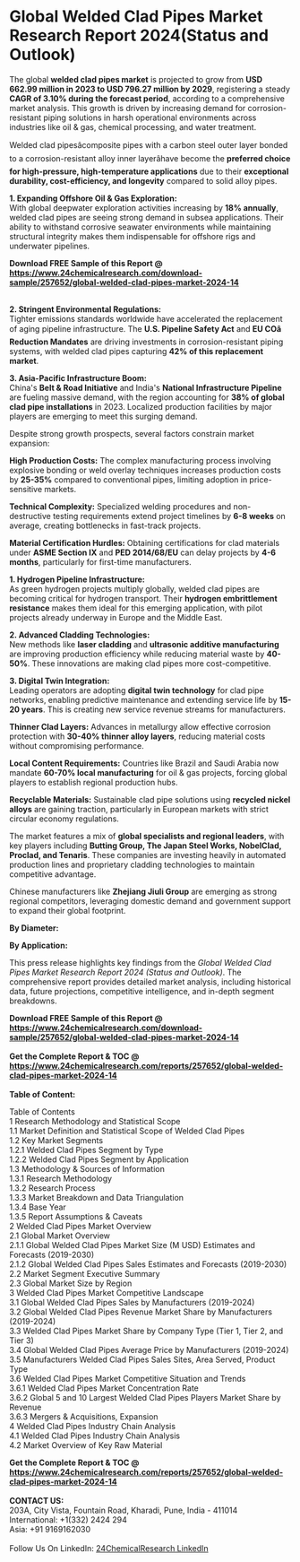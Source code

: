 <h1>Global Welded Clad Pipes Market Research Report 2024(Status and Outlook)</h1><p>The global <strong>welded clad pipes market</strong> is projected to grow from <strong>USD 662.99 million in 2023 to USD 796.27 million by 2029</strong>, registering a steady <strong>CAGR of 3.10% during the forecast period</strong>, according to a comprehensive market analysis. This growth is driven by increasing demand for corrosion-resistant piping solutions in harsh operational environments across industries like oil &amp; gas, chemical processing, and water treatment.</p><p>Welded clad pipesâcomposite pipes with a carbon steel outer layer bonded to a corrosion-resistant alloy inner layerâhave become the <strong>preferred choice for high-pressure, high-temperature applications</strong> due to their <strong>exceptional durability, cost-efficiency, and longevity</strong> compared to solid alloy pipes.</p><p><strong>1. Expanding Offshore Oil &amp; Gas Exploration:</strong><br>
With global deepwater exploration activities increasing by <strong>18% annually</strong>, welded clad pipes are seeing strong demand in subsea applications. Their ability to withstand corrosive seawater environments while maintaining structural integrity makes them indispensable for offshore rigs and underwater pipelines.</p><div><b>Download FREE Sample of this Report @ 
            <a href="https://www.24chemicalresearch.com/download-sample/257652/global-welded-clad-pipes-market-2024-14">
            https://www.24chemicalresearch.com/download-sample/257652/global-welded-clad-pipes-market-2024-14</a></b></div><br><p><strong>2. Stringent Environmental Regulations:</strong><br>
Tighter emissions standards worldwide have accelerated the replacement of aging pipeline infrastructure. The <strong>U.S. Pipeline Safety Act</strong> and <strong>EU COâ Reduction Mandates</strong> are driving investments in corrosion-resistant piping systems, with welded clad pipes capturing <strong>42% of this replacement market</strong>.</p><p><strong>3. Asia-Pacific Infrastructure Boom:</strong><br>
China's <strong>Belt &amp; Road Initiative</strong> and India's <strong>National Infrastructure Pipeline</strong> are fueling massive demand, with the region accounting for <strong>38% of global clad pipe installations</strong> in 2023. Localized production facilities by major players are emerging to meet this surging demand.</p><p>Despite strong growth prospects, several factors constrain market expansion:</p><p><strong>High Production Costs:</strong> The complex manufacturing process involving explosive bonding or weld overlay techniques increases production costs by <strong>25-35%</strong> compared to conventional pipes, limiting adoption in price-sensitive markets.</p><p><strong>Technical Complexity:</strong> Specialized welding procedures and non-destructive testing requirements extend project timelines by <strong>6-8 weeks</strong> on average, creating bottlenecks in fast-track projects.</p><p><strong>Material Certification Hurdles:</strong> Obtaining certifications for clad materials under <strong>ASME Section IX</strong> and <strong>PED 2014/68/EU</strong> can delay projects by <strong>4-6 months</strong>, particularly for first-time manufacturers.</p><p><strong>1. Hydrogen Pipeline Infrastructure:</strong><br>
As green hydrogen projects multiply globally, welded clad pipes are becoming critical for hydrogen transport. Their <strong>hydrogen embrittlement resistance</strong> makes them ideal for this emerging application, with pilot projects already underway in Europe and the Middle East.</p><p><strong>2. Advanced Cladding Technologies:</strong><br>
New methods like <strong>laser cladding</strong> and <strong>ultrasonic additive manufacturing</strong> are improving production efficiency while reducing material waste by <strong>40-50%</strong>. These innovations are making clad pipes more cost-competitive.</p><p><strong>3. Digital Twin Integration:</strong><br>
Leading operators are adopting <strong>digital twin technology</strong> for clad pipe networks, enabling predictive maintenance and extending service life by <strong>15-20 years</strong>. This is creating new service revenue streams for manufacturers.</p><p><strong>Thinner Clad Layers:</strong> Advances in metallurgy allow effective corrosion protection with <strong>30-40% thinner alloy layers</strong>, reducing material costs without compromising performance.</p><p><strong>Local Content Requirements:</strong> Countries like Brazil and Saudi Arabia now mandate <strong>60-70% local manufacturing</strong> for oil &amp; gas projects, forcing global players to establish regional production hubs.</p><p><strong>Recyclable Materials:</strong> Sustainable clad pipe solutions using <strong>recycled nickel alloys</strong> are gaining traction, particularly in European markets with strict circular economy regulations.</p><p>The market features a mix of <strong>global specialists and regional leaders</strong>, with key players including <strong>Butting Group, The Japan Steel Works, NobelClad, Proclad, and Tenaris</strong>. These companies are investing heavily in automated production lines and proprietary cladding technologies to maintain competitive advantage.</p><p>Chinese manufacturers like <strong>Zhejiang Jiuli Group</strong> are emerging as strong regional competitors, leveraging domestic demand and government support to expand their global footprint.</p><p><strong>By Diameter:</strong></p><p><strong>By Application:</strong></p><p>This press release highlights key findings from the <em>Global Welded Clad Pipes Market Research Report 2024 (Status and Outlook)</em>. The comprehensive report provides detailed market analysis, including historical data, future projections, competitive intelligence, and in-depth segment breakdowns.</p><div><b>Download FREE Sample of this Report @ 
            <a href="https://www.24chemicalresearch.com/download-sample/257652/global-welded-clad-pipes-market-2024-14">
            https://www.24chemicalresearch.com/download-sample/257652/global-welded-clad-pipes-market-2024-14</a></b></div><br><div><b>Get the Complete Report & TOC @ 
            <a href="https://www.24chemicalresearch.com/reports/257652/global-welded-clad-pipes-market-2024-14">
            https://www.24chemicalresearch.com/reports/257652/global-welded-clad-pipes-market-2024-14</a></b></div><br>
            <b>Table of Content:</b><p>Table of Contents<br />
1 Research Methodology and Statistical Scope<br />
1.1 Market Definition and Statistical Scope of Welded Clad Pipes<br />
1.2 Key Market Segments<br />
1.2.1 Welded Clad Pipes Segment by Type<br />
1.2.2 Welded Clad Pipes Segment by Application<br />
1.3 Methodology & Sources of Information<br />
1.3.1 Research Methodology<br />
1.3.2 Research Process<br />
1.3.3 Market Breakdown and Data Triangulation<br />
1.3.4 Base Year<br />
1.3.5 Report Assumptions & Caveats<br />
2 Welded Clad Pipes Market Overview<br />
2.1 Global Market Overview<br />
2.1.1 Global Welded Clad Pipes Market Size (M USD) Estimates and Forecasts (2019-2030)<br />
2.1.2 Global Welded Clad Pipes Sales Estimates and Forecasts (2019-2030)<br />
2.2 Market Segment Executive Summary<br />
2.3 Global Market Size by Region<br />
3 Welded Clad Pipes Market Competitive Landscape<br />
3.1 Global Welded Clad Pipes Sales by Manufacturers (2019-2024)<br />
3.2 Global Welded Clad Pipes Revenue Market Share by Manufacturers (2019-2024)<br />
3.3 Welded Clad Pipes Market Share by Company Type (Tier 1, Tier 2, and Tier 3)<br />
3.4 Global Welded Clad Pipes Average Price by Manufacturers (2019-2024)<br />
3.5 Manufacturers Welded Clad Pipes Sales Sites, Area Served, Product Type<br />
3.6 Welded Clad Pipes Market Competitive Situation and Trends<br />
3.6.1 Welded Clad Pipes Market Concentration Rate<br />
3.6.2 Global 5 and 10 Largest Welded Clad Pipes Players Market Share by Revenue<br />
3.6.3 Mergers & Acquisitions, Expansion<br />
4 Welded Clad Pipes Industry Chain Analysis<br />
4.1 Welded Clad Pipes Industry Chain Analysis<br />
4.2 Market Overview of Key Raw Material</p><div><b>Get the Complete Report & TOC @ 
            <a href="https://www.24chemicalresearch.com/reports/257652/global-welded-clad-pipes-market-2024-14">
            https://www.24chemicalresearch.com/reports/257652/global-welded-clad-pipes-market-2024-14</a></b></div><br><b>CONTACT US:</b><br>
            203A, City Vista, Fountain Road, Kharadi, Pune, India - 411014<br>
            International: +1(332) 2424 294<br>
            Asia: +91 9169162030 <br><br>
            Follow Us On LinkedIn: <a href="https://www.linkedin.com/company/24chemicalresearch/">24ChemicalResearch LinkedIn</a>